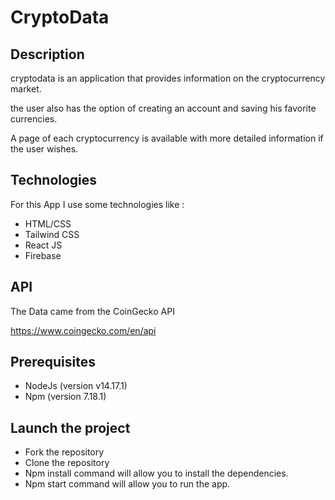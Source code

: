
# CryptoData

## Description

cryptodata is an application that provides information on the cryptocurrency market.

the user also has the option of creating an account and saving his favorite currencies.

A page of each cryptocurrency is available with more detailed information if the user wishes.

## Technologies

For this App I use some technologies like :

- HTML/CSS
- Tailwind CSS
- React JS
- Firebase


## API

The Data came from the CoinGecko API 

https://www.coingecko.com/en/api

## Prerequisites

- NodeJs (version v14.17.1)
- Npm (version 7.18.1)


## Launch the project

- Fork the repository
- Clone the repository
- Npm install command will allow you to install the dependencies.
- Npm start command will allow you to run the app.

